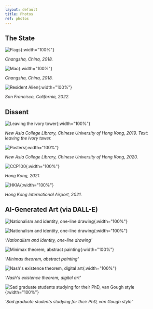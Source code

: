```yaml
---
layout: default
title: Photos
ref: photos
---
```


## The State

![Flags](/media/state_0.jpg){:width="100%"}

_Changsha, China, 2018._

![Mao](/media/state_1.jpg){:width="100%"}

_Changsha, China, 2018._

![Resident Alien](/media/state_2.jpg){:width="100%"}

_San Francisco, California, 2022._


## Dissent

![Leaving the ivory tower](/media/dissent_1.jpg){:width="100%"}

_New Asia College Library, Chinese University of Hong Kong, 2019. Text: leaving the ivory tower._

![Posters](/media/dissent_2.jpg){:width="100%"}

_New Asia College Library, Chinese University of Hong Kong, 2020._

![CCP100](/media/dissent_3.jpg){:width="100%"}

_Hong Kong, 2021._

![HKIA](/media/dissent_4.jpg){:width="100%"}

_Hong Kong International Airport, 2021._


## AI-Generated Art (via DALL-E)

![Nationalism and identity, one-line drawing](/media/nationalism_ID_1.png){:width="100%"}

![Nationalism and identity, one-line drawing](/media/nationalism_ID_2.png){:width="100%"}

_'Nationalism and identity, one-line drawing'_

![Minimax theorem, abstract painting](/media/minimax.png){:width="100%"}

_'Minimax theorem, abstract painting'_

![Nash's existence theorem, digital art](/media/Nash.png){:width="100%"}

_'Nash's existence theorem, digital art'_

![Sad graduate students studying for their PhD, van Gough style](/media/sadPhD.png){:width="100%"}

_'Sad graduate students studying for their PhD, van Gough style'_